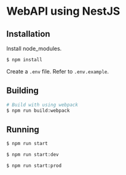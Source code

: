 # WebAPI using NestJS

## Installation

Install node_modules.
```bash
$ npm install
```

Create a `.env` file. Refer to `.env.example`.

## Building

```bash
# Build with using webpack
$ npm run build:webpack
```

## Running

```bash
$ npm run start

$ npm run start:dev

$ npm run start:prod
```
